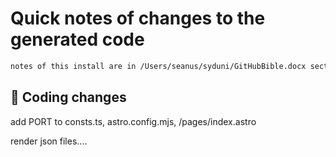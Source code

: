  # Quick notes of changes to the generated code

```sh
notes of this install are in /Users/seanus/syduni/GitHubBible.docx section 4a
```

## 🚀 Coding changes
 add PORT to consts.ts, astro.config.mjs, /pages/index.astro

 render json files....